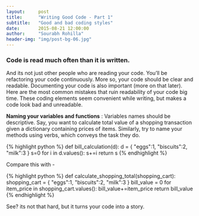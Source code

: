 ```yaml
---
layout:     post
title:      "Writing Good Code - Part 1"
subtitle:   "Good and bad coding styles"
date:       2015-08-21 12:00:00
author:     "Sourabh Rohilla"
header-img: "img/post-bg-06.jpg"
---
```


<h3>Code is read much often than it is written.</h3>

<p>And its not just other people who are reading your code. You’ll be refactoring your code continuously. More so, your code should be clear and readable. Documenting your code is also important (more on that later). 
Here are the most common mistakes that ruin readability of your code big time. These coding elements seem convenient while writing, but makes a code look bad and unreadable.</p>

__Naming your variables and functions__ : Variables names should be descriptive. Say, you want to calculate total value of a shopping transaction given a dictionary containing prices of items. Similarly, try to name your methods using verbs, which conveys the task they do.

{% highlight python %}
def bill_calculation(d):
	d = {
		"eggs":1,
		"biscuits":2,
		"milk":3
		}
	s=0
	for i in d.values():
		s+=i
		return s
{% endhighlight %}

Compare this with -

{% highlight python %}
def calculate_shopping_total(shopping_cart):
	shopping_cart = {
		"eggs":1,
		"biscuits":2,
		"milk":3
		}
	bill_value = 0
	for item_price in shopping_cart.values():
		bill_value+=item_price
		return bill_value
{% endhighlight %}

See? its not that hard, but it turns your code into a story.



